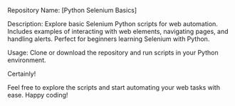 Repository Name: [Python Selenium Basics]

Description:
Explore basic Selenium Python scripts for web automation. Includes examples of interacting with web elements, navigating pages, and handling alerts. Perfect for beginners learning Selenium with Python.

Usage:
Clone or download the repository and run scripts in your Python environment.


Certainly!

Feel free to explore the scripts and start automating your web tasks with ease. Happy coding!
